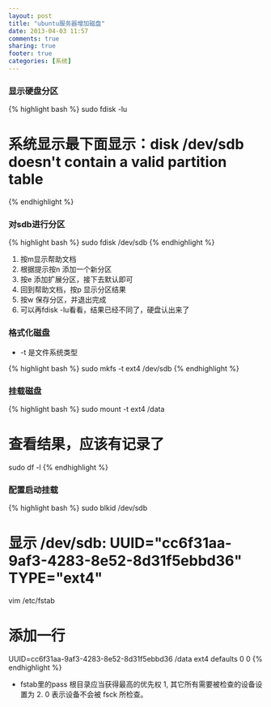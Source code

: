 ```yaml
---
layout: post
title: "ubuntu服务器增加磁盘"
date: 2013-04-03 11:57
comments: true
sharing: true
footer: true
categories: [系统]
---
```



### 显示硬盘分区

{% highlight bash %}
sudo fdisk -lu

# 系统显示最下面显示：disk /dev/sdb doesn't contain a valid partition table
{% endhighlight %}

### 对sdb进行分区

{% highlight bash %}
sudo fdisk /dev/sdb
{% endhighlight %}

1. 按m显示帮助文档
2. 根据提示按n 添加一个新分区
3. 按e 添加扩展分区，接下去默认即可
4. 回到帮助文档，按p 显示分区结果
5. 按w 保存分区，并退出完成
6. 可以再fdisk -lu看看，结果已经不同了，硬盘认出来了

<!-- more -->

### 格式化磁盘

+ -t 是文件系统类型

{% highlight bash %}
sudo mkfs -t ext4 /dev/sdb
{% endhighlight %}

### 挂载磁盘

{% highlight bash %}
sudo mount -t ext4  /data

# 查看结果，应该有记录了
sudo df -l
{% endhighlight %}

### 配置启动挂载

{% highlight bash %}
sudo blkid /dev/sdb
# 显示 /dev/sdb: UUID="cc6f31aa-9af3-4283-8e52-8d31f5ebbd36" TYPE="ext4"

vim /etc/fstab
# 添加一行
UUID=cc6f31aa-9af3-4283-8e52-8d31f5ebbd36 /data ext4 defaults 0 0
{% endhighlight %}

+ fstab里的pass 根目录应当获得最高的优先权 1, 其它所有需要被检查的设备设置为 2. 0 表示设备不会被 fsck 所检查。
